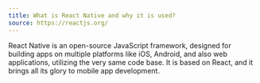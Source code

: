 ```yaml
---
title: What is React Native and why it is used?
source: https://reactjs.org/
---
```


React Native is an open-source JavaScript framework, designed for building apps on multiple platforms like iOS, Android, and also web applications, utilizing the very same code base. It is based on React, and it brings all its glory to mobile app development.
